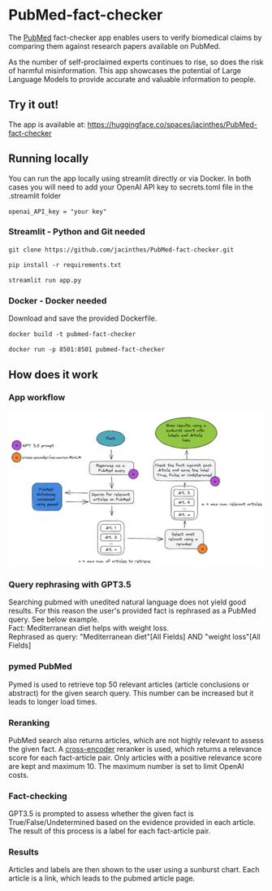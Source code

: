 # PubMed-fact-checker

The [PubMed](https://pubmed.ncbi.nlm.nih.gov/) fact-checker app enables users to verify biomedical claims by comparing them against research papers available on PubMed.

As the number of self-proclaimed experts continues to rise, so does the risk of harmful misinformation. This app showcases the potential of Large Language Models to provide accurate and valuable information to people.

## Try it out!
The app is available at: https://huggingface.co/spaces/jacinthes/PubMed-fact-checker

## Running locally
You can run the app locally using streamlit directly or via Docker. 
In both cases you will need to add your OpenAI API key to secrets.toml file in the .streamlit folder
```
openai_API_key = "your key"
```
### Streamlit - Python and Git needed
```
git clone https://github.com/jacinthes/PubMed-fact-checker.git
```
```
pip install -r requirements.txt
```
```
streamlit run app.py
```
### Docker - Docker needed
Download and save the provided Dockerfile.
```
docker build -t pubmed-fact-checker
```
```
docker run -p 8501:8501 pubmed-fact-checker
```
## How does it work
### App workflow
![Alt text](https://github.com/jacinthes/PubMed-fact-checker/blob/main/app_workflow.png)
### Query rephrasing with GPT3.5
Searching pubmed with unedited natural language does not yield good results. For this reason the user's provided fact is rephrased as a PubMed query. See below example.<br />
Fact: Mediterranean diet helps with weight loss.<br />
Rephrased as query: "Mediterranean diet"[All Fields] AND "weight loss"[All Fields]
### pymed PubMed
Pymed is used to retrieve top 50 relevant articles (article conclusions or abstract) for the given search query. This number can be increased but it leads to longer load times.
### Reranking
PubMed search also returns articles, which are not highly relevant to assess the given fact.
A [cross-encoder](https://www.sbert.net/examples/applications/cross-encoder/README.html) reranker is used, which returns a relevance score for each fact-article pair. Only articles with a positive relevance score are kept and maximum 10. The maximum number is set to limit OpenAI costs.
### Fact-checking
GPT3.5 is prompted to assess whether the given fact is True/False/Undetermined based on the evidence provided in each article. The result of this process is a label for each fact-article pair.
### Results
Articles and labels are then shown to the user using a sunburst chart. Each article is a link, which leads to the pubmed article page.
